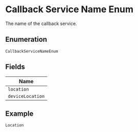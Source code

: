 
# Callback Service Name Enum

The name of the callback service.

## Enumeration

`CallbackServiceNameEnum`

## Fields

| Name |
|  --- |
| `location` |
| `deviceLocation` |

## Example

```
Location
```

